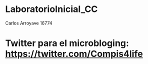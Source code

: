 # LaboratorioInicial_CC
Carlos Arroyave 16774
# Twitter para el microbloging: https://twitter.com/Compis4life
